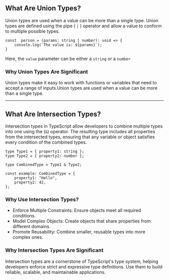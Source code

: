 ##  **What Are Union Types?**

Union types are used when a value can be more than a single type. Union types are defined using the pipe ( `|` ) operator and allow a value to conform to multiple possible types. 

```example:
const  person = (params: string | number): void => {
    console.log(`The value is: ${params}`);
}

```
 Here, the `value` parameter can be either a `string` or a `number`

 ### Why Union Types Are Significant

 Union types make it easy to work with functions or variables that need to accept a range of inputs.Union types are used when a value can be more than a single type.

---

## **What Are Intersection Types?**

Intersection types in TypeScript allow developers to combine multiple types into one using the (`&`) operator. The resulting type includes all properties from the intersected types, ensuring that any variable or object satisfies every condition of the combined types.

```Example
type Type1 = { property1: string };
type Type2 = { property2: number };

type CombinedType = Type1 & Type2;

const example: CombinedType = {
    property1: "Hello",
    property2: 42,
};
```
### Why Use Intersection Types?
- Enforce Multiple Constraints: Ensure objects meet all required conditions.
- Model Complex Objects: Create objects that share properties from different domains.
- Promote Reusability: Combine smaller, reusable types into more complex ones.

### Why Intersection Types Are Significant

Intersection types are a cornerstone of TypeScript's type system, helping developers enforce strict and expressive type definitions. Use them to build reliable, scalable, and maintainable applications.